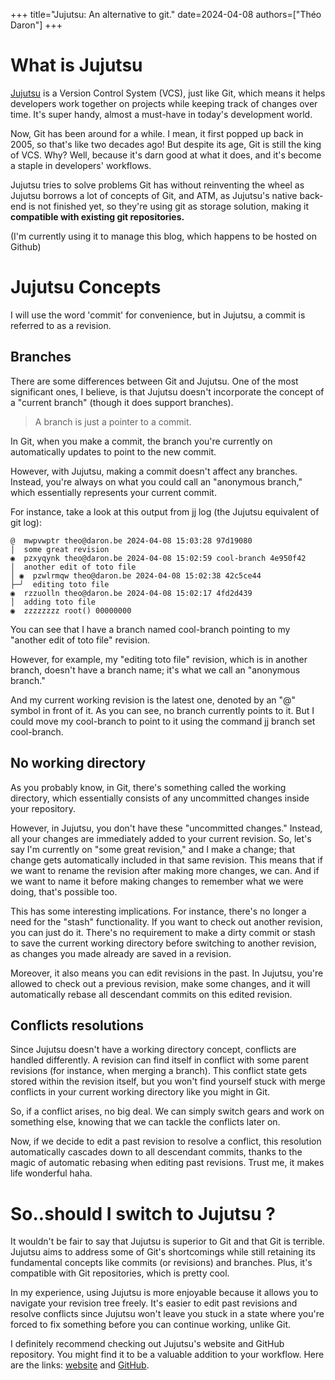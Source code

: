 +++
title="Jujutsu: An alternative to git."
date=2024-04-08
authors=["Théo Daron"]
+++

# What is Jujutsu

[Jujutsu](https://martinvonz.github.io/jj/latest) is a Version Control System (VCS), just like Git, which means it helps developers work together on projects while keeping track of changes over time. It's super handy, almost a must-have in today's development world.

Now, Git has been around for a while. I mean, it first popped up back in 2005, so that's like two decades ago! But despite its age, Git is still the king of VCS. Why? Well, because it's darn good at what it does, and it's become a staple in developers' workflows.

Jujutsu tries to solve problems Git has without reinventing the wheel as Jujutsu borrows a lot of concepts of Git, and ATM, as Jujutsu's native back-end is not finished yet, so they're using git as storage solution, making it **compatible with existing git repositories.**  

(I'm currently using it to manage this blog, which happens to be hosted on Github)

# Jujutsu Concepts
I will use the word 'commit' for convenience, but in Jujutsu, a commit is referred to as a revision.

## Branches

There are some differences between Git and Jujutsu. One of the most significant ones, I believe, is that Jujutsu doesn't incorporate the concept of a "current branch" (though it does support branches).

> A branch is just a pointer to a commit.

In Git, when you make a commit, the branch you're currently on automatically updates to point to the new commit.

However, with Jujutsu, making a commit doesn't affect any branches. Instead, you're always on what you could call an "anonymous branch," which essentially represents your current commit.

For instance, take a look at this output from jj log (the Jujutsu equivalent of git log):

```
@  mwpvwptr theo@daron.be 2024-04-08 15:03:28 97d19080
│  some great revision
◉  pzxyqynk theo@daron.be 2024-04-08 15:02:59 cool-branch 4e950f42
│  another edit of toto file
│ ◉  pzwlrmqw theo@daron.be 2024-04-08 15:02:38 42c5ce44
├─╯  editing toto file
◉  rzzuolln theo@daron.be 2024-04-08 15:02:17 4fd2d439
│  adding toto file
◉  zzzzzzzz root() 00000000

```

You can see that I have a branch named cool-branch pointing to my "another edit of toto file" revision.

However, for example, my "editing toto file" revision, which is in another branch, doesn't have a branch name; it's what we call an "anonymous branch."

And my current working revision is the latest one, denoted by an "@" symbol in front of it. As you can see, no branch currently points to it. But I could move my cool-branch to point to it using the command jj branch set cool-branch.

## No working directory

As you probably know, in Git, there's something called the working directory, which essentially consists of any uncommitted changes inside your repository.

However, in Jujutsu, you don't have these "uncommitted changes." Instead, all your changes are immediately added to your current revision. So, let's say I'm currently on "some great revision," and I make a change; that change gets automatically included in that same revision. This means that if we want to rename the revision after making more changes, we can. And if we want to name it before making changes to remember what we were doing, that's possible too.

This has some interesting implications. For instance, there's no longer a need for the "stash" functionality. If you want to check out another revision, you can just do it. There's no requirement to make a dirty commit or stash to save the current working directory before switching to another revision, as changes you made already are saved in a revision.

Moreover, it also means you can edit revisions in the past. In Jujutsu, you're allowed to check out a previous revision, make some changes, and it will automatically rebase all descendant commits on this edited revision.

## Conflicts resolutions

Since Jujutsu doesn't have a working directory concept, conflicts are handled differently. A revision can find itself in conflict with some parent revisions (for instance, when merging a branch). This conflict state gets stored within the revision itself, but you won't find yourself stuck with merge conflicts in your current working directory like you might in Git.

So, if a conflict arises, no big deal. We can simply switch gears and work on something else, knowing that we can tackle the conflicts later on.

Now, if we decide to edit a past revision to resolve a conflict, this resolution automatically cascades down to all descendant commits, thanks to the magic of automatic rebasing when editing past revisions. Trust me, it makes life wonderful haha. 

# So..should I switch to Jujutsu ?

It wouldn't be fair to say that Jujutsu is superior to Git and that Git is terrible. Jujutsu aims to address some of Git's shortcomings while still retaining its fundamental concepts like commits (or revisions) and branches. Plus, it's compatible with Git repositories, which is pretty cool.

In my experience, using Jujutsu is more enjoyable because it allows you to navigate your revision tree freely. It's easier to edit past revisions and resolve conflicts since Jujutsu won't leave you stuck in a state where you're forced to fix something before you can continue working, unlike Git.

I definitely recommend checking out Jujutsu's website and GitHub repository. You might find it to be a valuable addition to your workflow. Here are the links: [website](https://martinvonz.github.io/jj/latest) and [GitHub](https://github.com/martinvonz/jj).
